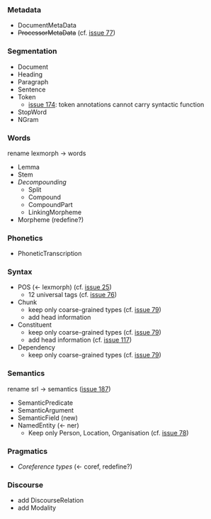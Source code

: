 ### Metadata ###

  * DocumentMetaData
  * ~~ProcessorMetaData~~ (cf. [issue 77](https://code.google.com/p/dkpro-core-asl/issues/detail?id=77))

### Segmentation ###

  * Document
  * Heading
  * Paragraph
  * Sentence
  * Token
    * [issue 174](https://code.google.com/p/dkpro-core-asl/issues/detail?id=174): token annotations cannot carry syntactic function
  * StopWord
  * NGram

### Words ###

rename lexmorph -> words

  * Lemma
  * Stem
  * _Decompounding_
    * Split
    * Compound
    * CompoundPart
    * LinkingMorpheme
  * Morpheme (redefine?)

### Phonetics ###

  * PhoneticTranscription

### Syntax ###

  * POS (<- lexmorph) (cf. [issue 25](https://code.google.com/p/dkpro-core-asl/issues/detail?id=25))
    * 12 universal tags (cf. [issue 76](https://code.google.com/p/dkpro-core-asl/issues/detail?id=76))
  * Chunk
    * keep only coarse-grained types (cf. [issue 79](https://code.google.com/p/dkpro-core-asl/issues/detail?id=79))
    * add head information
  * Constituent
    * keep only coarse-grained types (cf. [issue 79](https://code.google.com/p/dkpro-core-asl/issues/detail?id=79))
    * add head information (cf. [issue 117](https://code.google.com/p/dkpro-core-asl/issues/detail?id=117))
  * Dependency
    * keep only coarse-grained types (cf. [issue 79](https://code.google.com/p/dkpro-core-asl/issues/detail?id=79))

### Semantics ###

rename srl -> semantics ([issue 187](https://code.google.com/p/dkpro-core-asl/issues/detail?id=187))

  * SemanticPredicate
  * SemanticArgument
  * SemanticField (new)
  * NamedEntity (<- ner)
    * Keep only Person, Location, Organisation (cf. [issue 78](https://code.google.com/p/dkpro-core-asl/issues/detail?id=78))

### Pragmatics ###

  * _Coreference types_ (<- coref, redefine?)

### Discourse ###
  * add DiscourseRelation
  * add Modality

